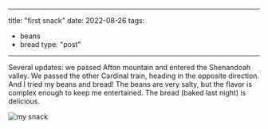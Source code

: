 
---
title: "first snack"
date: 2022-08-26
tags: 
  - beans
  - bread
type: "post"
---

Several updates: we passed Afton mountain and entered the Shenandoah valley. We passed the other Cardinal train, heading in the opposite direction. And I tried my beans and bread! The beans are very salty, but the flavor is complex enough to keep me entertained. The bread (baked last night) is delicious.

![my snack](https://lh3.googleusercontent.com/Fz7NdRqFu2J0y7YhbhcRm1fOyfGpSsoBfCu_B86sR7GbXsM32UPe4RxYFv4U5HPCY4tJ0bj1E6GhoxnmU9HRcSog74yEWPH2-n5piKMvarRdk_Ykdt94CLP-Ua5xVxJVNhY1UsD_MWc=w54-h72-no)
